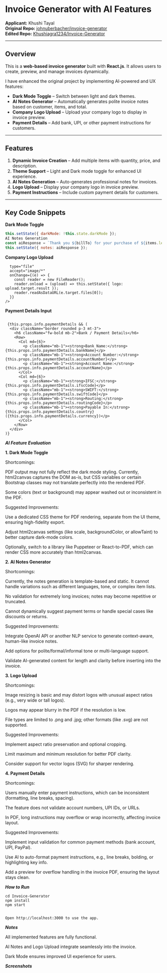 # Invoice Generator with AI Features

**Applicant:** Khushi Tayal  
**Original Repo:** [johnuberbacher/invoice-generator](https://github.com/johnuberbacher/invoice-generator)  
**Edited Repo:** [Khushiagra1234/Invoice-Generator](https://github.com/Khushiagra1234/Invoice-Generator)  

---

## Overview

This is a **web-based invoice generator** built with **React.js**. It allows users to create, preview, and manage invoices dynamically.  

I have enhanced the original project by implementing AI-powered and UX features:

- **Dark Mode Toggle** – Switch between light and dark themes.  
- **AI Notes Generator** – Automatically generates polite invoice notes based on customer, items, and total.  
- **Company Logo Upload** – Upload your company logo to display in invoice preview.  
- **Payment Details** – Add bank, UPI, or other payment instructions for customers.  

---

## Features

1. **Dynamic Invoice Creation** – Add multiple items with quantity, price, and description.  
2. **Theme Support** – Light and Dark mode toggle for enhanced UI experience.  
3. **AI Notes Generation** – Auto-generates professional notes for invoices.  
4. **Logo Upload** – Display your company logo in invoice preview.  
5. **Payment Instructions** – Include custom payment details for customers.  

---

## Key Code Snippets

**Dark Mode Toggle**

```javascript
this.setState({ darkMode: !this.state.darkMode });
AI Notes Generation
const aiResponse = `Thank you ${billTo} for your purchase of ${items.length} items totaling ${currency}${total}. Please make payment by ${dateOfIssue || 'the due date'}.`;
this.setState({ notes: aiResponse });      
```

**Company Logo Upload**


```<input
  type="file"
  accept="image/*"
  onChange={(e) => {
    const reader = new FileReader();
    reader.onload = (upload) => this.setState({ logo: upload.target.result });
    reader.readAsDataURL(e.target.files[0]);
  }}
/>
```
**Payment Details Input**

```

 {this.props.info.paymentDetails && (
  <div className="border rounded p-3 mt-3">
    <h6 className="fw-bold mb-2">Bank / Payment Details</h6>
    <Row>
      <Col md={6}>
        <p className="mb-1"><strong>Bank Name:</strong> {this.props.info.paymentDetails.bankName}</p>
        <p className="mb-1"><strong>Account Number:</strong> {this.props.info.paymentDetails.accountNumber}</p>
        <p className="mb-1"><strong>Account Name:</strong> {this.props.info.paymentDetails.accountName}</p>
      </Col>
      <Col md={6}>
        <p className="mb-1"><strong>IFSC:</strong> {this.props.info.paymentDetails.ifscCode}</p>
        <p className="mb-1"><strong>SWIFT:</strong> {this.props.info.paymentDetails.swiftCode}</p>
        <p className="mb-1"><strong>Routing:</strong> {this.props.info.paymentDetails.routingCode}</p>
        <p className="mb-1"><strong>Payable In:</strong> {this.props.info.paymentDetails.country} ({this.props.info.paymentDetails.currency})</p>
      </Col>
    </Row>
  </div>
)}
```


***AI Feature Evaluation***

**1. Dark Mode Toggle**

Shortcomings:

PDF output may not fully reflect the dark mode styling. Currently, html2canvas captures the DOM as-is, but CSS variables or certain Bootstrap classes may not translate perfectly into the rendered PDF.

Some colors (text or background) may appear washed out or inconsistent in the PDF.


Suggested Improvements:

Use a dedicated CSS theme for PDF rendering, separate from the UI theme, ensuring high-fidelity export.

Adjust html2canvas settings (like scale, backgroundColor, or allowTaint) to better capture dark-mode colors.

Optionally, switch to a library like Puppeteer or React-to-PDF, which can render CSS more accurately than html2canvas.

**2. AI Notes Generator**

Shortcomings:

Currently, the notes generation is template-based and static. It cannot handle variations such as different languages, tone, or complex item lists.

No validation for extremely long invoices; notes may become repetitive or truncated.

Cannot dynamically suggest payment terms or handle special cases like discounts or returns.

Suggested Improvements:

Integrate OpenAI API or another NLP service to generate context-aware, human-like invoice notes.

Add options for polite/formal/informal tone or multi-language support.

Validate AI-generated content for length and clarity before inserting into the invoice.

**3. Logo Upload**

Shortcomings:

Image resizing is basic and may distort logos with unusual aspect ratios (e.g., very wide or tall logos).

Logos may appear blurry in the PDF if the resolution is low.

File types are limited to .png and .jpg; other formats (like .svg) are not supported.

Suggested Improvements:

Implement aspect ratio preservation and optional cropping.

Limit maximum and minimum resolution for better PDF clarity.

Consider support for vector logos (SVG) for sharper rendering.

**4. Payment Details**

Shortcomings:

Users manually enter payment instructions, which can be inconsistent (formatting, line breaks, spacing).

The feature does not validate account numbers, UPI IDs, or URLs.

In PDF, long instructions may overflow or wrap incorrectly, affecting invoice layout.

Suggested Improvements:

Implement input validation for common payment methods (bank account, UPI, PayPal).

Use AI to auto-format payment instructions, e.g., line breaks, bolding, or highlighting key info.

Add a preview for overflow handling in the invoice PDF, ensuring the layout stays clean.

***How to Run***

```git clone https://github.com/Khushiagra1234/Invoice-Generator.git
cd Invoice-Generator
npm install
npm start


Open http://localhost:3000 to use the app.
```

***Notes***

All implemented features are fully functional.

AI Notes and Logo Upload integrate seamlessly into the invoice.

Dark Mode ensures improved UI experience for users.

***Screenshots***
